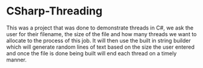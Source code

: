 # CSharp-Threading

This was a project that was done to demonstrate threads in C#, we ask the user for their filename, the size of the file and how many threads we want to allocate to the process of this job. 
It will then use the built in string builder which will generate random lines of text based on the size the user entered and once the file is done being built will end each thread on a timely manner. 